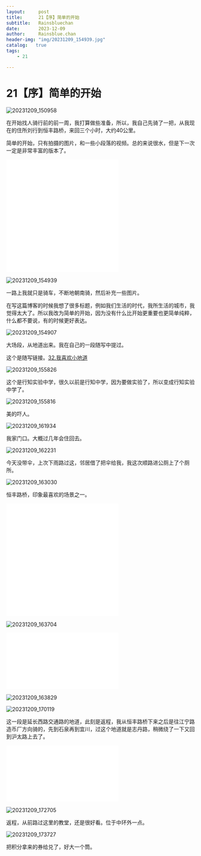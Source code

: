 ```yaml
---
layout:     post
title:      21【序】简单的开始
subtitle:   Rainsbluechan
date:       2023-12-09
author:     Rainsblue.chan
header-img: "img/20231209_154939.jpg"
catalog:   true
tags:
    - 21

---
```


# 21【序】简单的开始

![20231209_150958](https://cdn.jsdelivr.net/gh/rainsbluechan/bgimage@main/img/202312092340843.JPG)

在开始找人骑行前的前一周，我打算做些准备，所以，我自己先骑了一把，从我现在的住所刘行到恒丰路桥，来回三个小时，大约40公里。

简单的开始，只有拍摄的图片，和一些小段落的视频。总的来说很水，但是下一次一定是非常丰富的版本了。

<iframe src="//player.bilibili.com/player.html?aid=622130795&bvid=BV1Pb4y157hP&cid=1364065690&p=1&autoplay=0" scrolling="no" border="0" frameborder="no" framespacing="0" allowfullscreen="true"> </iframe>

<iframe src="//player.bilibili.com/player.html?aid=279694921&bvid=BV1jc411S7Gg&cid=1364065968&p=1&autoplay=0" scrolling="no" border="0" frameborder="no" framespacing="0" allowfullscreen="true"> </iframe>

![20231209_154939](https://cdn.jsdelivr.net/gh/rainsbluechan/bgimage@main/img/202312112202372.JPG)

一路上我就只是骑车，不断地朝南骑，然后补充一些图片。

在写这篇博客的时候我想了很多标题，例如我们生活的时代，我所生活的城市，我觉得太大了。所以我改为简单的开始，因为没有什么比开始更重要也更简单纯粹，什么都不要说，有的时候更好表达。

![20231209_154907](https://cdn.jsdelivr.net/gh/rainsbluechan/bgimage@main/img/202312112221296.JPG)

大场段，从地道出来。我在自己的一段随写中提过。

这个是随写链接。[32.我喜欢小地道](https://rainsbluechan.github.io/1999/09/19/%E9%9A%8F%E5%86%99/#32%E6%88%91%E5%96%9C%E6%AC%A2%E5%B0%8F%E5%9C%B0%E9%81%93)

![20231209_155826](https://cdn.jsdelivr.net/gh/rainsbluechan/bgimage@main/img/202312112222825.JPG)

这个是行知实验中学，很久以前是行知中学，因为要做实验了，所以变成行知实验中学了。

![20231209_155816](https://cdn.jsdelivr.net/gh/rainsbluechan/bgimage@main/img/202312112222773.JPG)

美的吓人。

![20231209_161934](https://cdn.jsdelivr.net/gh/rainsbluechan/bgimage@main/img/202312112222204.JPG)

我家门口。大概过几年会住回去。

![20231209_162231](https://cdn.jsdelivr.net/gh/rainsbluechan/bgimage@main/img/202312112223312.JPG)

今天没带伞，上次下雨路过这，邻居借了把伞给我，我这次顺路进公厕上了个厕所。

![20231209_163030](https://cdn.jsdelivr.net/gh/rainsbluechan/bgimage@main/img/202312112223315.JPG)

恒丰路桥，印象最喜欢的场景之一。

<iframe src="//player.bilibili.com/player.html?aid=922224558&bvid=BV1bu4y1T7Qk&cid=1364067716&p=1&autoplay=0" scrolling="no" border="0" frameborder="no" framespacing="0" allowfullscreen="true"> </iframe>

<iframe src="//player.bilibili.com/player.html?aid=792213387&bvid=BV12C4y1D7gj&cid=1364052173&p=1&autoplay=0" scrolling="no" border="0" frameborder="no" framespacing="0" allowfullscreen="true"> </iframe>

![20231209_163704](https://cdn.jsdelivr.net/gh/rainsbluechan/bgimage@main/img/202312112223533.JPG)

<iframe src="//player.bilibili.com/player.html?aid=452218209&bvid=BV13j411p7vg&cid=1364057500&p=1&autoplay=0" scrolling="no" border="0" frameborder="no" framespacing="0" allowfullscreen="true"> </iframe>

![20231209_163829](https://cdn.jsdelivr.net/gh/rainsbluechan/bgimage@main/img/202312112223694.JPG)

![20231209_170119](https://cdn.jsdelivr.net/gh/rainsbluechan/bgimage@main/img/202312112224842.JPG)

这一段是延长西路交通路的地道，此刻是返程，我从恒丰路桥下来之后是往江宁路造币厂方向骑的，先到石泉再到宜川，过这个地道就是志丹路，稍微绕了一下又回到沪太路上去了。

<iframe src="//player.bilibili.com/player.html?aid=494661759&bvid=BV13N411L7kz&cid=1364062097&p=1&autoplay=0" scrolling="no" border="0" frameborder="no" framespacing="0" allowfullscreen="true"> </iframe>

![20231209_172705](https://cdn.jsdelivr.net/gh/rainsbluechan/bgimage@main/img/202312112224203.JPG)

返程，从前路过这里的教堂，还是很好看。位于中环外一点。

![20231209_173727](https://cdn.jsdelivr.net/gh/rainsbluechan/bgimage@main/img/202312112224874.JPG)

把积分拿来的券给兑了，好大一个筒。
